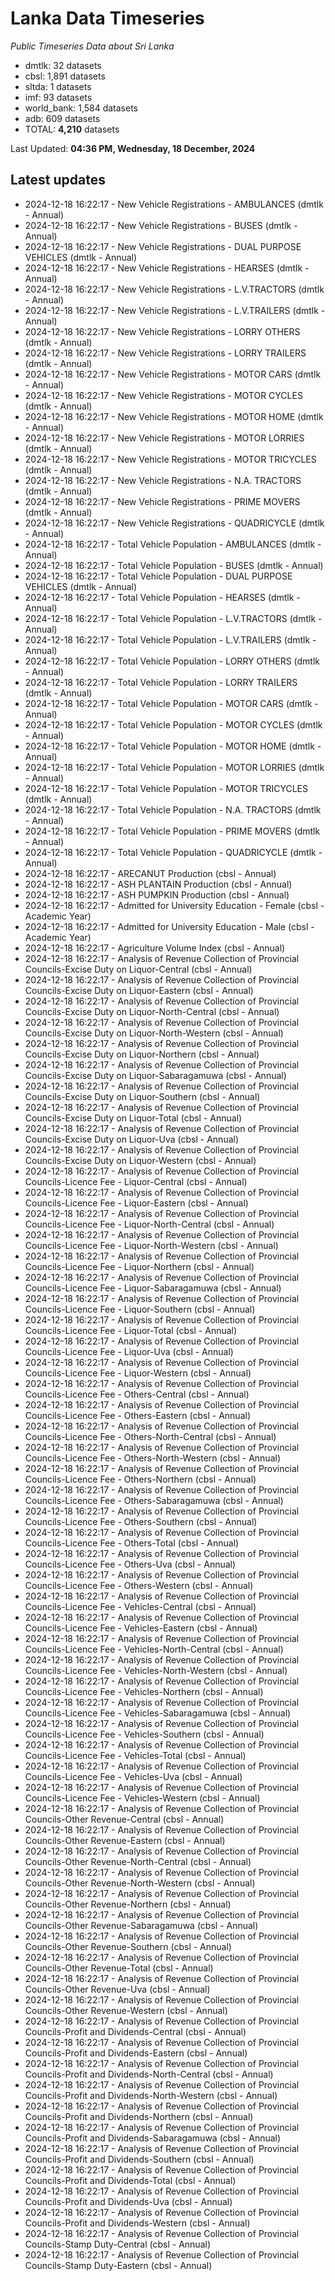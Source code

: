 # Lanka Data Timeseries
*Public Timeseries Data about Sri Lanka*

* dmtlk: 32 datasets
* cbsl: 1,891 datasets
* sltda: 1 datasets
* imf: 93 datasets
* world_bank: 1,584 datasets
* adb: 609 datasets
* TOTAL: **4,210** datasets

Last Updated: **04:36 PM, Wednesday, 18 December, 2024**

## Latest updates

* 2024-12-18 16:22:17 - New Vehicle Registrations - AMBULANCES (dmtlk - Annual)
* 2024-12-18 16:22:17 - New Vehicle Registrations - BUSES (dmtlk - Annual)
* 2024-12-18 16:22:17 - New Vehicle Registrations - DUAL PURPOSE VEHICLES (dmtlk - Annual)
* 2024-12-18 16:22:17 - New Vehicle Registrations - HEARSES (dmtlk - Annual)
* 2024-12-18 16:22:17 - New Vehicle Registrations - L.V.TRACTORS (dmtlk - Annual)
* 2024-12-18 16:22:17 - New Vehicle Registrations - L.V.TRAILERS (dmtlk - Annual)
* 2024-12-18 16:22:17 - New Vehicle Registrations - LORRY OTHERS (dmtlk - Annual)
* 2024-12-18 16:22:17 - New Vehicle Registrations - LORRY TRAILERS (dmtlk - Annual)
* 2024-12-18 16:22:17 - New Vehicle Registrations - MOTOR CARS (dmtlk - Annual)
* 2024-12-18 16:22:17 - New Vehicle Registrations - MOTOR CYCLES (dmtlk - Annual)
* 2024-12-18 16:22:17 - New Vehicle Registrations - MOTOR HOME (dmtlk - Annual)
* 2024-12-18 16:22:17 - New Vehicle Registrations - MOTOR LORRIES (dmtlk - Annual)
* 2024-12-18 16:22:17 - New Vehicle Registrations - MOTOR TRICYCLES (dmtlk - Annual)
* 2024-12-18 16:22:17 - New Vehicle Registrations - N.A. TRACTORS (dmtlk - Annual)
* 2024-12-18 16:22:17 - New Vehicle Registrations - PRIME MOVERS (dmtlk - Annual)
* 2024-12-18 16:22:17 - New Vehicle Registrations - QUADRICYCLE (dmtlk - Annual)
* 2024-12-18 16:22:17 - Total Vehicle Population - AMBULANCES (dmtlk - Annual)
* 2024-12-18 16:22:17 - Total Vehicle Population - BUSES (dmtlk - Annual)
* 2024-12-18 16:22:17 - Total Vehicle Population - DUAL PURPOSE VEHICLES (dmtlk - Annual)
* 2024-12-18 16:22:17 - Total Vehicle Population - HEARSES (dmtlk - Annual)
* 2024-12-18 16:22:17 - Total Vehicle Population - L.V.TRACTORS (dmtlk - Annual)
* 2024-12-18 16:22:17 - Total Vehicle Population - L.V.TRAILERS (dmtlk - Annual)
* 2024-12-18 16:22:17 - Total Vehicle Population - LORRY OTHERS (dmtlk - Annual)
* 2024-12-18 16:22:17 - Total Vehicle Population - LORRY TRAILERS (dmtlk - Annual)
* 2024-12-18 16:22:17 - Total Vehicle Population - MOTOR CARS (dmtlk - Annual)
* 2024-12-18 16:22:17 - Total Vehicle Population - MOTOR CYCLES (dmtlk - Annual)
* 2024-12-18 16:22:17 - Total Vehicle Population - MOTOR HOME (dmtlk - Annual)
* 2024-12-18 16:22:17 - Total Vehicle Population - MOTOR LORRIES (dmtlk - Annual)
* 2024-12-18 16:22:17 - Total Vehicle Population - MOTOR TRICYCLES (dmtlk - Annual)
* 2024-12-18 16:22:17 - Total Vehicle Population - N.A. TRACTORS (dmtlk - Annual)
* 2024-12-18 16:22:17 - Total Vehicle Population - PRIME MOVERS (dmtlk - Annual)
* 2024-12-18 16:22:17 - Total Vehicle Population - QUADRICYCLE (dmtlk - Annual)
* 2024-12-18 16:22:17 - ARECANUT Production (cbsl - Annual)
* 2024-12-18 16:22:17 - ASH PLANTAIN Production (cbsl - Annual)
* 2024-12-18 16:22:17 - ASH PUMPKIN Production (cbsl - Annual)
* 2024-12-18 16:22:17 - Admitted for University Education - Female (cbsl - Academic Year)
* 2024-12-18 16:22:17 - Admitted for University Education - Male (cbsl - Academic Year)
* 2024-12-18 16:22:17 - Agriculture Volume Index (cbsl - Annual)
* 2024-12-18 16:22:17 - Analysis of Revenue Collection of Provincial Councils-Excise Duty on Liquor-Central (cbsl - Annual)
* 2024-12-18 16:22:17 - Analysis of Revenue Collection of Provincial Councils-Excise Duty on Liquor-Eastern (cbsl - Annual)
* 2024-12-18 16:22:17 - Analysis of Revenue Collection of Provincial Councils-Excise Duty on Liquor-North-Central (cbsl - Annual)
* 2024-12-18 16:22:17 - Analysis of Revenue Collection of Provincial Councils-Excise Duty on Liquor-North-Western (cbsl - Annual)
* 2024-12-18 16:22:17 - Analysis of Revenue Collection of Provincial Councils-Excise Duty on Liquor-Northern (cbsl - Annual)
* 2024-12-18 16:22:17 - Analysis of Revenue Collection of Provincial Councils-Excise Duty on Liquor-Sabaragamuwa (cbsl - Annual)
* 2024-12-18 16:22:17 - Analysis of Revenue Collection of Provincial Councils-Excise Duty on Liquor-Southern (cbsl - Annual)
* 2024-12-18 16:22:17 - Analysis of Revenue Collection of Provincial Councils-Excise Duty on Liquor-Total (cbsl - Annual)
* 2024-12-18 16:22:17 - Analysis of Revenue Collection of Provincial Councils-Excise Duty on Liquor-Uva (cbsl - Annual)
* 2024-12-18 16:22:17 - Analysis of Revenue Collection of Provincial Councils-Excise Duty on Liquor-Western (cbsl - Annual)
* 2024-12-18 16:22:17 - Analysis of Revenue Collection of Provincial Councils-Licence Fee - Liquor-Central (cbsl - Annual)
* 2024-12-18 16:22:17 - Analysis of Revenue Collection of Provincial Councils-Licence Fee - Liquor-Eastern (cbsl - Annual)
* 2024-12-18 16:22:17 - Analysis of Revenue Collection of Provincial Councils-Licence Fee - Liquor-North-Central (cbsl - Annual)
* 2024-12-18 16:22:17 - Analysis of Revenue Collection of Provincial Councils-Licence Fee - Liquor-North-Western (cbsl - Annual)
* 2024-12-18 16:22:17 - Analysis of Revenue Collection of Provincial Councils-Licence Fee - Liquor-Northern (cbsl - Annual)
* 2024-12-18 16:22:17 - Analysis of Revenue Collection of Provincial Councils-Licence Fee - Liquor-Sabaragamuwa (cbsl - Annual)
* 2024-12-18 16:22:17 - Analysis of Revenue Collection of Provincial Councils-Licence Fee - Liquor-Southern (cbsl - Annual)
* 2024-12-18 16:22:17 - Analysis of Revenue Collection of Provincial Councils-Licence Fee - Liquor-Total (cbsl - Annual)
* 2024-12-18 16:22:17 - Analysis of Revenue Collection of Provincial Councils-Licence Fee - Liquor-Uva (cbsl - Annual)
* 2024-12-18 16:22:17 - Analysis of Revenue Collection of Provincial Councils-Licence Fee - Liquor-Western (cbsl - Annual)
* 2024-12-18 16:22:17 - Analysis of Revenue Collection of Provincial Councils-Licence Fee - Others-Central (cbsl - Annual)
* 2024-12-18 16:22:17 - Analysis of Revenue Collection of Provincial Councils-Licence Fee - Others-Eastern (cbsl - Annual)
* 2024-12-18 16:22:17 - Analysis of Revenue Collection of Provincial Councils-Licence Fee - Others-North-Central (cbsl - Annual)
* 2024-12-18 16:22:17 - Analysis of Revenue Collection of Provincial Councils-Licence Fee - Others-North-Western (cbsl - Annual)
* 2024-12-18 16:22:17 - Analysis of Revenue Collection of Provincial Councils-Licence Fee - Others-Northern (cbsl - Annual)
* 2024-12-18 16:22:17 - Analysis of Revenue Collection of Provincial Councils-Licence Fee - Others-Sabaragamuwa (cbsl - Annual)
* 2024-12-18 16:22:17 - Analysis of Revenue Collection of Provincial Councils-Licence Fee - Others-Southern (cbsl - Annual)
* 2024-12-18 16:22:17 - Analysis of Revenue Collection of Provincial Councils-Licence Fee - Others-Total (cbsl - Annual)
* 2024-12-18 16:22:17 - Analysis of Revenue Collection of Provincial Councils-Licence Fee - Others-Uva (cbsl - Annual)
* 2024-12-18 16:22:17 - Analysis of Revenue Collection of Provincial Councils-Licence Fee - Others-Western (cbsl - Annual)
* 2024-12-18 16:22:17 - Analysis of Revenue Collection of Provincial Councils-Licence Fee - Vehicles-Central (cbsl - Annual)
* 2024-12-18 16:22:17 - Analysis of Revenue Collection of Provincial Councils-Licence Fee - Vehicles-Eastern (cbsl - Annual)
* 2024-12-18 16:22:17 - Analysis of Revenue Collection of Provincial Councils-Licence Fee - Vehicles-North-Central (cbsl - Annual)
* 2024-12-18 16:22:17 - Analysis of Revenue Collection of Provincial Councils-Licence Fee - Vehicles-North-Western (cbsl - Annual)
* 2024-12-18 16:22:17 - Analysis of Revenue Collection of Provincial Councils-Licence Fee - Vehicles-Northern (cbsl - Annual)
* 2024-12-18 16:22:17 - Analysis of Revenue Collection of Provincial Councils-Licence Fee - Vehicles-Sabaragamuwa (cbsl - Annual)
* 2024-12-18 16:22:17 - Analysis of Revenue Collection of Provincial Councils-Licence Fee - Vehicles-Southern (cbsl - Annual)
* 2024-12-18 16:22:17 - Analysis of Revenue Collection of Provincial Councils-Licence Fee - Vehicles-Total (cbsl - Annual)
* 2024-12-18 16:22:17 - Analysis of Revenue Collection of Provincial Councils-Licence Fee - Vehicles-Uva (cbsl - Annual)
* 2024-12-18 16:22:17 - Analysis of Revenue Collection of Provincial Councils-Licence Fee - Vehicles-Western (cbsl - Annual)
* 2024-12-18 16:22:17 - Analysis of Revenue Collection of Provincial Councils-Other Revenue-Central (cbsl - Annual)
* 2024-12-18 16:22:17 - Analysis of Revenue Collection of Provincial Councils-Other Revenue-Eastern (cbsl - Annual)
* 2024-12-18 16:22:17 - Analysis of Revenue Collection of Provincial Councils-Other Revenue-North-Central (cbsl - Annual)
* 2024-12-18 16:22:17 - Analysis of Revenue Collection of Provincial Councils-Other Revenue-North-Western (cbsl - Annual)
* 2024-12-18 16:22:17 - Analysis of Revenue Collection of Provincial Councils-Other Revenue-Northern (cbsl - Annual)
* 2024-12-18 16:22:17 - Analysis of Revenue Collection of Provincial Councils-Other Revenue-Sabaragamuwa (cbsl - Annual)
* 2024-12-18 16:22:17 - Analysis of Revenue Collection of Provincial Councils-Other Revenue-Southern (cbsl - Annual)
* 2024-12-18 16:22:17 - Analysis of Revenue Collection of Provincial Councils-Other Revenue-Total (cbsl - Annual)
* 2024-12-18 16:22:17 - Analysis of Revenue Collection of Provincial Councils-Other Revenue-Uva (cbsl - Annual)
* 2024-12-18 16:22:17 - Analysis of Revenue Collection of Provincial Councils-Other Revenue-Western (cbsl - Annual)
* 2024-12-18 16:22:17 - Analysis of Revenue Collection of Provincial Councils-Profit and Dividends-Central (cbsl - Annual)
* 2024-12-18 16:22:17 - Analysis of Revenue Collection of Provincial Councils-Profit and Dividends-Eastern (cbsl - Annual)
* 2024-12-18 16:22:17 - Analysis of Revenue Collection of Provincial Councils-Profit and Dividends-North-Central (cbsl - Annual)
* 2024-12-18 16:22:17 - Analysis of Revenue Collection of Provincial Councils-Profit and Dividends-North-Western (cbsl - Annual)
* 2024-12-18 16:22:17 - Analysis of Revenue Collection of Provincial Councils-Profit and Dividends-Northern (cbsl - Annual)
* 2024-12-18 16:22:17 - Analysis of Revenue Collection of Provincial Councils-Profit and Dividends-Sabaragamuwa (cbsl - Annual)
* 2024-12-18 16:22:17 - Analysis of Revenue Collection of Provincial Councils-Profit and Dividends-Southern (cbsl - Annual)
* 2024-12-18 16:22:17 - Analysis of Revenue Collection of Provincial Councils-Profit and Dividends-Total (cbsl - Annual)
* 2024-12-18 16:22:17 - Analysis of Revenue Collection of Provincial Councils-Profit and Dividends-Uva (cbsl - Annual)
* 2024-12-18 16:22:17 - Analysis of Revenue Collection of Provincial Councils-Profit and Dividends-Western (cbsl - Annual)
* 2024-12-18 16:22:17 - Analysis of Revenue Collection of Provincial Councils-Stamp Duty-Central (cbsl - Annual)
* 2024-12-18 16:22:17 - Analysis of Revenue Collection of Provincial Councils-Stamp Duty-Eastern (cbsl - Annual)